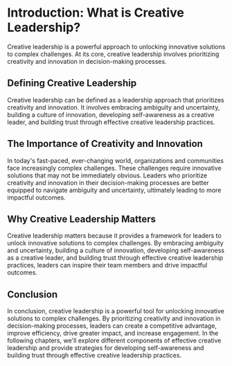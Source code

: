 Introduction: What is Creative Leadership?
==========================================

Creative leadership is a powerful approach to unlocking innovative solutions to complex challenges. At its core, creative leadership involves prioritizing creativity and innovation in decision-making processes.

Defining Creative Leadership
----------------------------

Creative leadership can be defined as a leadership approach that prioritizes creativity and innovation. It involves embracing ambiguity and uncertainty, building a culture of innovation, developing self-awareness as a creative leader, and building trust through effective creative leadership practices.

The Importance of Creativity and Innovation
-------------------------------------------

In today's fast-paced, ever-changing world, organizations and communities face increasingly complex challenges. These challenges require innovative solutions that may not be immediately obvious. Leaders who prioritize creativity and innovation in their decision-making processes are better equipped to navigate ambiguity and uncertainty, ultimately leading to more impactful outcomes.

Why Creative Leadership Matters
-------------------------------

Creative leadership matters because it provides a framework for leaders to unlock innovative solutions to complex challenges. By embracing ambiguity and uncertainty, building a culture of innovation, developing self-awareness as a creative leader, and building trust through effective creative leadership practices, leaders can inspire their team members and drive impactful outcomes.

Conclusion
----------

In conclusion, creative leadership is a powerful tool for unlocking innovative solutions to complex challenges. By prioritizing creativity and innovation in decision-making processes, leaders can create a competitive advantage, improve efficiency, drive greater impact, and increase engagement. In the following chapters, we'll explore different components of effective creative leadership and provide strategies for developing self-awareness and building trust through effective creative leadership practices.
